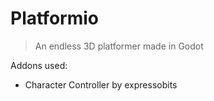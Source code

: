 # Platformio
> An endless 3D platformer made in Godot

Addons used: 
- Character Controller by expressobits
